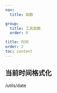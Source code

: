 ```yaml
---
nav:
  title: 函数

group:
  title: 工具函数
  order: 0

title: 时间
order: 2
toc: content
---
```


## 当前时间格式化

/utils/date
